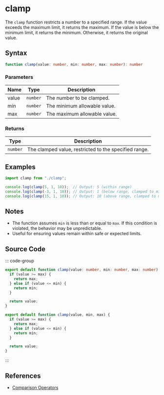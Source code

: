 # clamp

The `clamp` function restricts a number to a specified range. If the value exceeds the maximum limit, it returns the maximum. If the value is below the minimum limit, it returns the minimum. Otherwise, it returns the original value.

## Syntax

```typescript
function clamp(value: number, min: number, max: number): number
```

### Parameters

| Name  | Type     | Description                           |
|-------|----------|---------------------------------------|
| value | `number` | The number to be clamped.            |
| min   | `number` | The minimum allowable value.         |
| max   | `number` | The maximum allowable value.         |

### Returns

| Type    | Description                                          |
|---------|------------------------------------------------------|
| `number`| The clamped value, restricted to the specified range.|

## Examples

```typescript
import clamp from "./clamp";

console.log(clamp(5, 1, 10));  // Output: 5 (within range)
console.log(clamp(-3, 1, 10)); // Output: 1 (below range, clamped to min)
console.log(clamp(15, 1, 10)); // Output: 10 (above range, clamped to max)
```

## Notes

- The function assumes `min` is less than or equal to `max`. If this condition is violated, the behavior may be unpredictable.
- Useful for ensuring values remain within safe or expected limits.

## Source Code

::: code-group
```typescript
export default function clamp(value: number, min: number, max: number): number {
  if (value >= max) {
    return max;
  } else if (value <= min) {
    return min;
  }

  return value;
}
```

```javascript
export default function clamp(value, min, max) {
  if (value >= max) {
    return max;
  } else if (value <= min) {
    return min;
  }

  return value;
}
```
::: 

## References

- [Comparison Operators](https://developer.mozilla.org/en-US/docs/Web/JavaScript/Reference/Operators/Comparison_Operators)